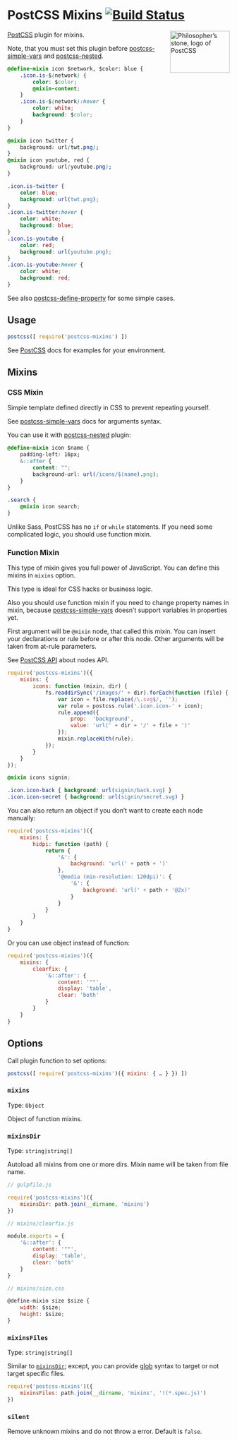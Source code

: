 # PostCSS Mixins [![Build Status][ci-img]][ci]

<img align="right" width="135" height="95"
     title="Philosopher’s stone, logo of PostCSS"
     src="http://postcss.github.io/postcss/logo-leftp.svg">

[PostCSS] plugin for mixins.

Note, that you must set this plugin before [postcss-simple-vars]
and [postcss-nested].

```css
@define-mixin icon $network, $color: blue {
    .icon.is-$(network) {
        color: $color;
        @mixin-content;
    }
    .icon.is-$(network):hover {
        color: white;
        background: $color;
    }
}

@mixin icon twitter {
    background: url(twt.png);
}
@mixin icon youtube, red {
    background: url(youtube.png);
}
```

```css
.icon.is-twitter {
    color: blue;
    background: url(twt.png);
}
.icon.is-twitter:hover {
    color: white;
    background: blue;
}
.icon.is-youtube {
    color: red;
    background: url(youtube.png);
}
.icon.is-youtube:hover {
    color: white;
    background: red;
}
```

See also [postcss-define-property] for some simple cases.

[postcss-define-property]: https://github.com/daleeidd/postcss-define-property
[postcss-simple-vars]:     https://github.com/postcss/postcss-simple-vars
[postcss-nested]:          https://github.com/postcss/postcss-nested
[PostCSS]:                 https://github.com/postcss/postcss
[ci-img]:                  https://travis-ci.org/postcss/postcss-mixins.svg
[ci]:                      https://travis-ci.org/postcss/postcss-mixins

## Usage

```js
postcss([ require('postcss-mixins') ])
```

See [PostCSS] docs for examples for your environment.

## Mixins

### CSS Mixin

Simple template defined directly in CSS to prevent repeating yourself.

See [postcss-simple-vars] docs for arguments syntax.

You can use it with [postcss-nested] plugin:

```css
@define-mixin icon $name {
    padding-left: 16px;
    &::after {
        content: "";
        background-url: url(/icons/$(name).png);
    }
}

.search {
    @mixin icon search;
}
```

Unlike Sass, PostCSS has no `if` or `while` statements. If you need some
complicated logic, you should use function mixin.

[postcss-nested]:      https://github.com/postcss/postcss-nested
[postcss-simple-vars]: https://github.com/postcss/postcss-simple-vars

### Function Mixin

This type of mixin gives you full power of JavaScript.
You can define this mixins in `mixins` option.

This type is ideal for CSS hacks or business logic.

Also you should use function mixin if you need to change property names
in mixin, because [postcss-simple-vars] doesn’t support variables
in properties yet.

First argument will be `@mixin` node, that called this mixin.
You can insert your declarations or rule before or after this node.
Other arguments will be taken from at-rule parameters.

See [PostCSS API](https://github.com/postcss/postcss/blob/master/docs/api.md) about nodes API.

```js
require('postcss-mixins')({
    mixins: {
        icons: function (mixin, dir) {
            fs.readdirSync('/images/' + dir).forEach(function (file) {
                var icon = file.replace(/\.svg$/, '');
                var rule = postcss.rule('.icon.icon-' + icon);
                rule.append({
                    prop:  'background',
                    value: 'url(' + dir + '/' + file + ')'
                });
                mixin.replaceWith(rule);
            });
        }
    }
});
```

```css
@mixin icons signin;
```

```css
.icon.icon-back { background: url(signin/back.svg) }
.icon.icon-secret { background: url(signin/secret.svg) }
```

You can also return an object if you don’t want to create each node manually:

```js
require('postcss-mixins')({
    mixins: {
        hidpi: function (path) {
            return {
                '&': {
                    background: 'url(' + path + ')'
                },
                '@media (min-resolution: 120dpi)': {
                    '&': {
                        background: 'url(' + path + '@2x)'
                    }
                }
            }
        }
    }
}
```

Or you can use object instead of function:

```js
require('postcss-mixins')({
    mixins: {
        clearfix: {
            '&::after': {
                content: '""',
                display: 'table',
                clear: 'both'
            }
        }
    }
}
```

[PostCSS API]: https://github.com/postcss/postcss/blob/master/API.md

## Options

Call plugin function to set options:

```js
postcss([ require('postcss-mixins')({ mixins: { … } }) ])
```

### `mixins`

Type: `Object`

Object of function mixins.

### `mixinsDir`

Type: `string|string[]`

Autoload all mixins from one or more dirs. Mixin name will be taken from file
name.

```js
// gulpfile.js

require('postcss-mixins')({
    mixinsDir: path.join(__dirname, 'mixins')
})

// mixins/clearfix.js

module.exports = {
    '&::after': {
        content: '""',
        display: 'table',
        clear: 'both'
    }
}

// mixins/size.css

@define-mixin size $size {
    width: $size;
    height: $size;
}
```

### `mixinsFiles`

Type: `string|string[]`

Similar to [`mixinsDir`](#mixinsdir); except, you can provide
[glob](https://github.com/isaacs/node-glob) syntax to target or not target
specific files.

```js
require('postcss-mixins')({
    mixinsFiles: path.join(__dirname, 'mixins', '!(*.spec.js)')
})
```

### `silent`

Remove unknown mixins and do not throw a error. Default is `false`.
